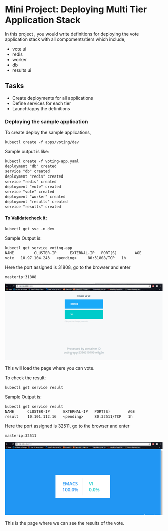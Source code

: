 # Mini Project: Deploying Multi Tier Application Stack

In this project , you would write definitions for deploying the vote application stack with all compoments/tiers which include,

  * vote ui
  * redis
  * worker
  * db
  * results ui

## Tasks

  * Create deployments for all applications
  * Define services for each tier
  * Launch/appy the definitions


### Deploying the sample application

To create deploy the sample applications,

```
kubectl create -f apps/voting/dev
```

Sample output is like:

```
kubectl create -f voting-app.yaml
deployment "db" created
service "db" created
deployment "redis" created
service "redis" created
deployment "vote" created
service "vote" created
deployment "worker" created
deployment "results" created
service "results" created
```



#### To Validatecheck it:

```
kubectl get svc -n dev
```

Sample Output is:
```
kubectl get service voting-app
NAME         CLUSTER-IP      EXTERNAL-IP   PORT(S)        AGE
vote   10.97.104.243   <pending>     80:31808/TCP   1h
```
Here the port assigned is 31808, go to the browser and enter
```
masterip:31808
```
![alt text](images/Vote.png "Front-End")

This will load the page where you can vote.

To check the result:
```
kubectl get service result
```
Sample Output is:
```
kubectl get service result
NAME      CLUSTER-IP      EXTERNAL-IP   PORT(S)        AGE
result    10.101.112.16   <pending>     80:32511/TCP   1h
```
Here the port assigned is 32511, go to the browser and enter
```
masterip:32511
```

![alt text](images/Result.png "Result Page")

This is the page where we can see the results of the vote.
